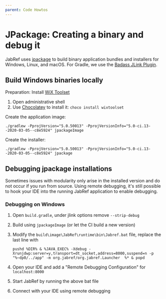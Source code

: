 ```yaml
---
parent: Code Howtos
---
```

# JPackage: Creating a binary and debug it

JabRef uses [jpackage](https://docs.oracle.com/en/java/javase/14/jpackage/) to build binary application bundles and installers for Windows, Linux, and macOS. For Gradle, we use the [Badass JLink Plugin](https://badass-jlink-plugin.beryx.org/releases/latest/).

## Build Windows binaries locally

Preparation: Install [WiX Toolset](https://wixtoolset.org)

1. Open administrative shell
2. Use [Chocolatey](https://chocolatey.org) to install it: `choco install wixtoolset`

Create the application image:

`./gradlew -PprojVersion="5.0.50013" -PprojVersionInfo="5.0-ci.13--2020-03-05--c8e5924" jpackageImage`

Create the installer:

`./gradlew -PprojVersion="5.0.50013" -PprojVersionInfo="5.0-ci.13--2020-03-05--c8e5924" jpackage`

## Debugging jpackage installations

Sometimes issues with modularity only arise in the installed version and do not occur if you run from source. Using remote debugging, it's still possible to hook your IDE into the running JabRef application to enable debugging.

### Debugging on Windows

1. Open `build.gradle`, under jlink options remove `--strip-debug`
2. Build using `jpackageImage` (or let the CI build a new version)
3. Modify the `build\image\JabRef\runtime\bin\Jabref.bat` file, replace the last line with

    ```shell
    pushd %DIR% & %JAVA_EXEC% -Xdebug -Xrunjdwp:server=y,transport=dt_socket,address=8000,suspend=n -p "%~dp0/../app" -m org.jabref/org.jabref.Launcher  %* & popd
    ```

4. Open your IDE and add a "Remote Debugging Configuration" for `localhost:8000`
5. Start JabRef by running the above bat file
6. Connect with your IDE using remote debugging
